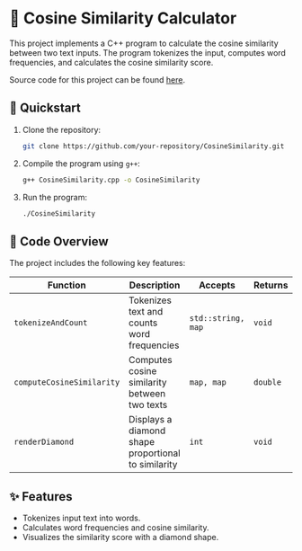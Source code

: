 # 🧮 Cosine Similarity Calculator

This project implements a C++ program to calculate the cosine similarity between two text inputs. The program tokenizes the input, computes word frequencies, and calculates the cosine similarity score.

Source code for this project can be found [here](https://github.com/itkrivoshei/OdinCodeProjcts/src/CosineSimilarity/CosineSimilarity.cpp).

## 🚀 Quickstart

1. Clone the repository:

   ```sh
   git clone https://github.com/your-repository/CosineSimilarity.git
   ```

2. Compile the program using `g++`:

   ```sh
   g++ CosineSimilarity.cpp -o CosineSimilarity
   ```

3. Run the program:
   ```sh
   ./CosineSimilarity
   ```

## 🧬 Code Overview

The project includes the following key features:

| Function                  | Description                                         | Accepts            | Returns  |
| ------------------------- | --------------------------------------------------- | ------------------ | -------- |
| `tokenizeAndCount`        | Tokenizes text and counts word frequencies          | `std::string, map` | `void`   |
| `computeCosineSimilarity` | Computes cosine similarity between two texts        | `map, map`         | `double` |
| `renderDiamond`           | Displays a diamond shape proportional to similarity | `int`              | `void`   |

## ✨ Features

- Tokenizes input text into words.
- Calculates word frequencies and cosine similarity.
- Visualizes the similarity score with a diamond shape.
